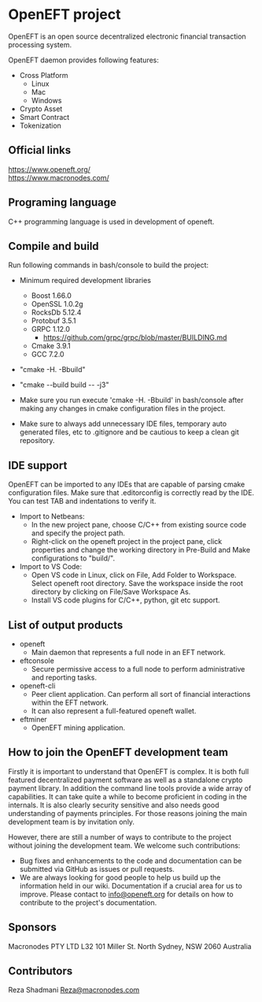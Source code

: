 # OpenEFT project

OpenEFT is an open source decentralized electronic financial transaction processing system.

OpenEFT daemon provides following features:
 * Cross Platform
    - Linux
    - Mac
    - Windows
 * Crypto Asset
 * Smart Contract
 * Tokenization

 ## Official links
https://www.openeft.org/ <br />
https://www.macronodes.com/ <br />


## Programing language
C++ programming language is used in development of openeft.

## Compile and build
Run following commands in bash/console to build the project:
  * Minimum required development libraries
    - Boost 1.66.0
    - OpenSSL 1.0.2g
    - RocksDb 5.12.4
    - Protobuf 3.5.1
    - GRPC 1.12.0
      - https://github.com/grpc/grpc/blob/master/BUILDING.md
    - Cmake 3.9.1
    - GCC 7.2.0

  * "cmake -H. -Bbuild"
  * "cmake --build build -- -j3"
  * Make sure you run execute 'cmake -H. -Bbuild' in bash/console after making any changes in 
    cmake configuration files in the project.
  * Make sure to always add unnecessary IDE files, temporary auto generated files, etc to .gitignore
    and be cautious to keep a clean git repository.

## IDE support
OpenEFT can be imported to any IDEs that are capable of parsing cmake configuration files.
Make sure that .editorconfig is correctly read by the IDE. You can test TAB and indentations
    to verify it.
 * Import to Netbeans:
    - In the new project pane, choose C/C++ from existing source code and specify the project path.
    - Right-click on the openeft project in the project pane, click properties and change the working
      directory in Pre-Build and Make configurations to "build/".
 * Import to VS Code:
    - Open VS code in Linux, click on File, Add Folder to Workspace. Select openeft root directory.
      Save the workspace inside the root directory by clicking on File/Save Workspace As.
    - Install VS code plugins for C/C++, python, git etc support.

## List of output products
  * openeft
    - Main daemon that represents a full node in an EFT network.
  * eftconsole
    - Secure permissive access to a full node to perform administrative and reporting tasks.
  * openeft-cli
    - Peer client application. Can perform all sort of financial interactions within the EFT network.
    - It can also represent a full-featured openeft wallet.
  * eftminer
    - OpenEFT mining application.

## How to join the OpenEFT development team
Firstly it is important to understand that OpenEFT is complex. It is both full featured decentralized payment software as well as a standalone crypto payment library. In addition the command line tools provide a wide array of capabilities. It can take quite a while to become proficient in coding in the internals. It is also clearly security sensitive and also needs good understanding of payments principles. For those reasons joining the main development team is by invitation only.

However, there are still a number of ways to contribute to the project without joining the development team. We welcome such contributions:
  * Bug fixes and enhancements to the code and documentation can be submitted via GitHub as issues or pull requests.
  * We are always looking for good people to help us build up the information held in our wiki. Documentation if a crucial area for us to improve. Please contact to info@openeft.org for details on how to contribute to the project's documentation.
  
## Sponsors
Macronodes PTY LTD 
L32 101 Miller St. North Sydney, NSW 2060 Australia

## Contributors
Reza Shadmani
Reza@macronodes.com
